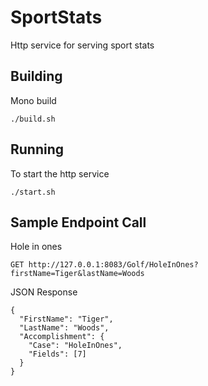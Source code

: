 # SportStats
Http service for serving sport stats

## Building

Mono build
```shell
./build.sh
```

## Running

To start the http service
```shell
./start.sh
```

## Sample Endpoint Call

Hole in ones
```
GET http://127.0.0.1:8083/Golf/HoleInOnes?firstName=Tiger&lastName=Woods
```

JSON Response
```
{
  "FirstName": "Tiger",
  "LastName": "Woods",
  "Accomplishment": {
    "Case": "HoleInOnes",
    "Fields": [7]
  }
}
```
